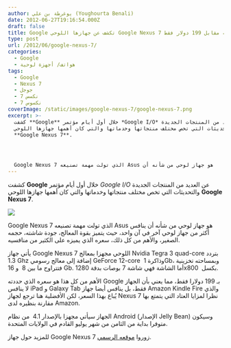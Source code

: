```yaml
---
author: يوغرطة بن علي (Youghourta Benali)
date: 2012-06-27T19:16:54.000Z
draft: false
title: Google تكشف عن جهازها اللوحي Google Nexus 7 الذي ستسوقه مقابل 199 دولار فقط
type: post
url: /2012/06/google-nexus-7/
categories:
  - Google
  - هواتف/ أجهزة لوحية
tags:
  - Google
  - Nexus 7
  - جوجل
  - نكسس 7
  - نكسوس 7
coverImage: /static/images/google-nexus-7/google-nexus-7.png
excerpt: >-
  كشفت **Google** خلال أول أيام مؤتمر *Google I/O* عن العديد من المنتجات الجديدة
  والتحديثات التي تخص مختلف منتجاتها وخدماتها والتي كان أهمها جهازها اللوحي
  **Google Nexus 7**.




  Google Nexus 7 الذي تولت مهمة تصنيعه Asus هو جهاز لوحي من شأنه أن
---
```

كشفت **Google** خلال أول أيام مؤتمر *Google I/O* عن العديد من المنتجات الجديدة والتحديثات التي تخص مختلف منتجاتها وخدماتها والتي كان أهمها جهازها اللوحي **Google Nexus 7**.

![](/static/images/google-nexus-7/google-nexus-7.png)

Google Nexus 7 الذي تولت مهمة تصنيعه Asus هو جهاز لوحي من شأنه أن ينافس أكثر من جهاز لوحي آخر في آن واحد، حيث يتميز بقوة المعالج، جودة شاشته، حجمه الصغير، والأهم من كل ذلك، سعره الذي يميزه على الكثير من منافسيه.

يأتي جهاز Google Nexus 7 اللوحي مجهزا بمعالج Nvidia Tegra 3 quad-core بتردد 1.3 Ghz إضافة إلى معالج رسومي GeForce 12-core  وذاكرة 1Gb، وبمساحته تخزينية فتتراوح ما بين 8  و 16 Gb. أما الشاشة فهي شاشة 7 بوصات بدقة 1280x800  بكسل.

الأهم من كل هذا هو سعره الذي حددته Google بـ 199 دولارا فقط، مما يعني بأن الجهاز لا ينافس iPad و Galaxy Tab فقط، بل ينافس أيضا جهاز Amazon Kindle Fire والذي يُباع بهذا السعر، لكن الأفضلية هنا ترجع لجهاز Nexus 7 نظرا لمزايا العتاد التي يتمتع بها مقارنة بنظيره لدى Amazon.

الجهاز سيأتي مجهزا بالإصدار 4.1  من نظام Android (الإصدار Jelly Bean) وسيكون متوفرا بداية من الثامن من شهر يوليو القادم في الولايات المتحدة.

للمزيد حول جهاز Google Nexus 7 زوروا [موقعه الرسمي](http://www.google.com/nexus/#/7).
